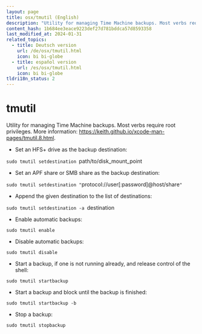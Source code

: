```yaml
---
layout: page
title: osx/tmutil (English)
description: "Utility for managing Time Machine backups. Most verbs require root privileges."
content_hash: 1b684ee3eace9223def27d781bddca57d8593358
last_modified_at: 2024-01-31
related_topics:
  - title: Deutsch version
    url: /de/osx/tmutil.html
    icon: bi bi-globe
  - title: español version
    url: /es/osx/tmutil.html
    icon: bi bi-globe
tldri18n_status: 2
---
```

# tmutil

Utility for managing Time Machine backups. Most verbs require root privileges.
More information: <https://keith.github.io/xcode-man-pages/tmutil.8.html>.

- Set an HFS+ drive as the backup destination:

`sudo tmutil setdestination `<span class="tldr-var badge badge-pill bg-dark-lm bg-white-dm text-white-lm text-dark-dm font-weight-bold">path/to/disk_mount_point</span>

- Set an APF share or SMB share as the backup destination:

`sudo tmutil setdestination "`<span class="tldr-var badge badge-pill bg-dark-lm bg-white-dm text-white-lm text-dark-dm font-weight-bold">protocol://user[:password]@host/share</span>`"`

- Append the given destination to the list of destinations:

`sudo tmutil setdestination -a `<span class="tldr-var badge badge-pill bg-dark-lm bg-white-dm text-white-lm text-dark-dm font-weight-bold">destination</span>

- Enable automatic backups:

`sudo tmutil enable`

- Disable automatic backups:

`sudo tmutil disable`

- Start a backup, if one is not running already, and release control of the shell:

`sudo tmutil startbackup`

- Start a backup and block until the backup is finished:

`sudo tmutil startbackup -b`

- Stop a backup:

`sudo tmutil stopbackup`

